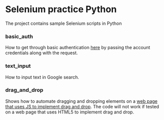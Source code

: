 # Selenium practice Python
The project contains sample Selenium scripts in Python

### basic_auth
How to get through basic authentication [here](http://the-internet.herokuapp.com/basic_auth) by passing the account credentials along with the request.

### text_input
How to input text in Google search.

### drag_and_drop
Shows how to automate dragging and dropping elements on a [web page that uses JS to implement drag and drop](https://jqueryui.com/resources/demos/sortable/connect-lists.html). The code will not work if tested on a web page that uses HTML5 to implement drag and drop.